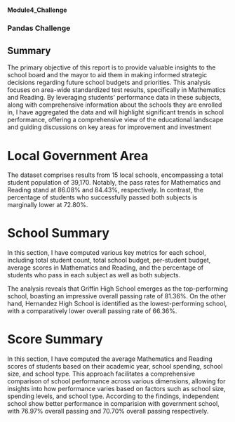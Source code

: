 #### Module4_Challenge
### Pandas Challenge
## Summary

The primary objective of this report is to provide valuable insights to the school board and the mayor to aid them in making informed strategic decisions regarding future school budgets and priorities. This analysis focuses on area-wide standardized test results, specifically in Mathematics and Reading. By leveraging students' performance data in these subjects, along with comprehensive information about the schools they are enrolled in, I have aggregated the data and will highlight significant trends in school performance, offering a comprehensive view of the educational landscape and guiding discussions on key areas for improvement and investment

# Local Government Area

The dataset comprises results from 15 local schools, encompassing a total student population of 39,170. Notably, the pass rates for Mathematics and Reading stand at 86.08% and 84.43%, respectively. In contrast, the percentage of students who successfully passed both subjects is marginally lower at 72.80%.

# School Summary

In this section, I have computed various key metrics for each school, including total student count, total school budget, per-student budget, average scores in Mathematics and Reading, and the percentage of students who pass in each subject as well as both subjects.

The analysis reveals that Griffin High School emerges as the top-performing school, boasting an impressive overall passing rate of 81.36%. On the other hand, Hernandez High School is identified as the lowest-performing school, with a comparatively lower overall passing rate of 66.36%.

# Score Summary

In this section, I have computed the average Mathematics and Reading scores of students based on their academic year, school spending, school size, and school type. This approach facilitates a comprehensive comparison of school performance across various dimensions, allowing for insights into how performance varies based on factors such as school size, spending levels, and school type. According to the findings, independent school show better performance in comparision with government school, with 76.97% overall passing and 70.70% overall passing respectively.